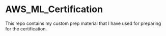 # AWS_ML_Certification
This repo contains my custom prep material that I have used for preparing for the certification.
